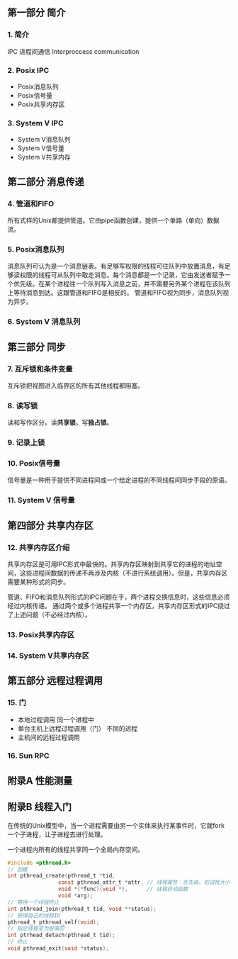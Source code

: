 ## 第一部分 简介
### 1. 简介
IPC 进程间通信 Interproccess communication
### 2. Posix IPC
* Posix消息队列
* Posix信号量
* Posix共享内存区
### 3. System V IPC
* System V消息队列
* System V信号量
* System V共享内存

## 第二部分 消息传递
### 4. 管道和FIFO
所有式样的Unix都提供管道。它由pipe函数创建，提供一个单路（单向）数据流。
### 5. Posix消息队列
消息队列可认为是一个消息链表。有足够写权限的线程可往队列中放置消息，有足够读权限的线程可从队列中取走消息。每个消息都是一个记录，它由发送者赋予一个优先级。在某个进程往一个队列写入消息之前，并不需要另外某个进程在该队列上等待消息到达。这跟管道和FIFO是相反的。
管道和FIFO视为同步，消息队列视为异步。
### 6. System V 消息队列

## 第三部分 同步
### 7. 互斥锁和条件变量
互斥锁把视图进入临界区的所有其他线程都阻塞。
### 8. 读写锁
读和写作区分。读**共享锁**，写**独占锁**。
### 9. 记录上锁
### 10. Posix信号量
信号量是一种用于提供不同进程间或一个给定进程的不同线程间同步手段的原语。
### 11. System V 信号量

## 第四部分 共享内存区
### 12. 共享内存区介绍
共享内存区是可用IPC形式中最快的。共享内存区映射到共享它的进程的地址空间，这些进程间数据的传递不再涉及内核（不进行系统调用）。但是，共享内存区需要某种形式的同步。

管道、FIFO和消息队列形式的IPC问题在于，两个进程交换信息时，这些信息必须经过内核传递。
通过两个或多个进程共享一个内存区，共享内存区形式的IPC绕过了上述问题（不必经过内核）。
### 13. Posix共享内存区
### 14. System V共享内存区

## 第五部分 远程过程调用
### 15. 门
* 本地过程调用 同一个进程中
* 单台主机上远程过程调用（门） 不同的进程
* 主机间的远程过程调用
### 16. Sun RPC

## 附录A 性能测量
## 附录B 线程入门
在传统的Unix模型中，当一个进程需要由另一个实体来执行某事件时，它就fork一个子进程，让子进程去进行处理。

一个进程内所有的线程共享同一个全局内存空间。

```c
#include <pthread.h>
// 创建
int pthread_create(pthread_t *tid, 
                const pthread_attr_t *attr, // 线程属性：优先级、初试栈大小、是否守护线程等 
                void *(*func)(void *),      // 线程启动函数
                void *arg);
// 等待一个线程终止
int pthread_join(pthread_t tid, void **status);
// 获得自己的线程ID
pthread_t pthread_self(void);
// 指定线程变为脱离的
int ptrhead_detach(pthread_t tid);
// 终止
void pthread_exit(void *status);
```